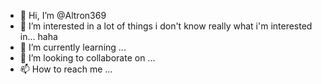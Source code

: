 - 👋 Hi, I’m @Altron369
- 👀 I’m interested in a lot of things i don't know really what i'm interested in... haha
- 🌱 I’m currently learning ...
- 💞️ I’m looking to collaborate on ...
- 📫 How to reach me ...

<!---
Altron369/Altron369 is a ✨ special ✨ repository because its `README.md` (this file) appears on your GitHub profile.
You can click the Preview link to take a look at your changes.
--->
